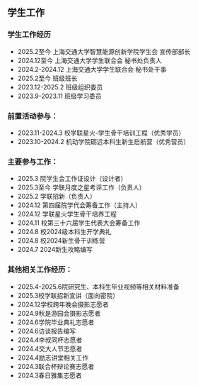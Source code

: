 ## 学生工作

### 学生工作经历

- 2025.2至今 上海交通大学智慧能源创新学院学生会 宣传部部长
- 2024.12至今 上海交通大学学生联合会 秘书处负责人
- 2024.2-2024.12 上海交通大学学生联合会 秘书处干事
- 2025.2至今 班级班长
- 2023.12-2025.2 班级组织委员
- 2023.9-2023.11 班级学习委员

### 前置活动参与：
- 2023.11-2024.3 校学联星火-学生骨干培训工程（优秀学员）
- 2023.10-2024.2 机动学院砺远本科生新生启航营（优秀营员）

### 主要参与工作：
- 2025.3 院学生会工作证设计（设计者）
- 2025.3至今 学联月度之星考评工作（负责人）
- 2025.2 学联招新（负责人）
- 2024.12 第四届院学代会筹备工作（主持人）
- 2024.12 学联星火学生骨干培养工程
- 2024.11 校第三十六届学生代表大会筹备工作
- 2024.8 校2024级本科生开学典礼
- 2024.8 校2024新生骨干训练营
- 2024.7 2024新生攻略编写

### 其他相关工作经历：
- 2025.4-2025.6院研究生、本科生毕业视频等相关材料准备
- 2025.3校学联招新宣讲（面向密院）
- 2024.12学校跨年晚会摄影志愿者
- 2024.9秋是游园会摄影志愿者
- 2024.6学院毕业典礼志愿者
- 2024.6访谈报告编写
- 2024.4李叔同杯志愿者
- 2024.4交大人节志愿者
- 2024.4励志讲堂相关工作
- 2024.3联合杯辩论赛志愿者
- 2024.3春日雅集志愿者